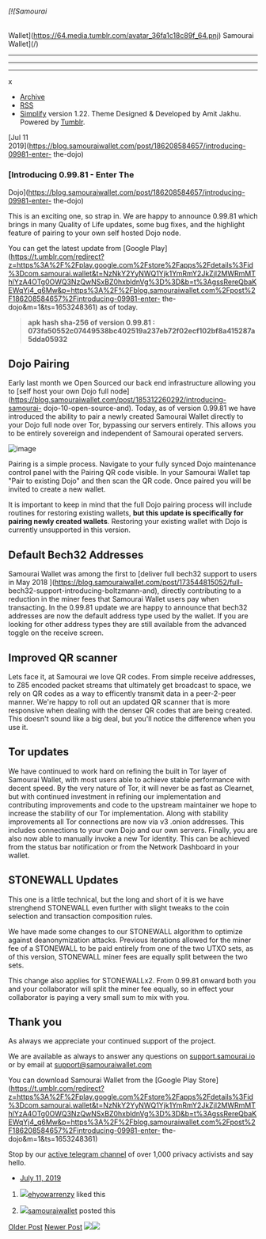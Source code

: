 ###### [![Samourai
Wallet](https://64.media.tumblr.com/avatar_36fa1c18c89f_64.pnj) Samourai
Wallet](/)

* * *

* * *

* * *

x

  * [Archive](/archive)
  * [RSS](https://blog.samouraiwallet.com/rss)
  * [Simplify](http://simplifytheme.tumblr.com) version 1.22. Theme Designed & Developed by [](http://amitjakhu.com)Amit Jakhu. Powered by [Tumblr](http://tumblr.com).

[Jul 11  
2019](https://blog.samouraiwallet.com/post/186208584657/introducing-09981-enter-
the-dojo)

### [Introducing 0.99.81 - Enter The
Dojo](https://blog.samouraiwallet.com/post/186208584657/introducing-09981-enter-
the-dojo)

This is an exciting one, so strap in. We are happy to announce 0.99.81 which
brings in many Quality of Life updates, some bug fixes, and the highlight
feature of pairing to your own self hosted Dojo node.

You can get the latest update from [Google
Play](https://t.umblr.com/redirect?z=https%3A%2F%2Fplay.google.com%2Fstore%2Fapps%2Fdetails%3Fid%3Dcom.samourai.wallet&t=NzNkY2YyNWQ1Yjk1YmRmY2JkZjI2MWRmMThlYzA4OTg0OWQ3NzQwNSxBZ0hxbldnVg%3D%3D&b=t%3AgssRereQbaKEWqYj4_q6Mw&p=https%3A%2F%2Fblog.samouraiwallet.com%2Fpost%2F186208584657%2Fintroducing-09981-enter-
the-dojo&m=1&ts=1653248361) as of today.  

> **apk hash sha-256 of version 0.99.81 :
> 073fa50552c07449538bc402519a237eb72f02ecf102bf8a415287a5dda05932**

##  Dojo Pairing

Early last month we Open Sourced our back end infrastructure allowing you to
[self host your own Dojo full
node](https://blog.samouraiwallet.com/post/185312260292/introducing-samourai-
dojo-10-open-source-and). Today, as of version 0.99.81 we have introduced the
ability to pair a newly created Samourai Wallet directly to your Dojo full
node over Tor, bypassing our servers entirely. This allows you to be entirely
sovereign and independent of Samourai operated servers.

![image](https://64.media.tumblr.com/29fca4d3a863099b5b08f61d4bab951d/d09f5c0dec9c1680-76/s640x960/89418f6fa2f5a208dc31b85054f02cea83c9811f.jpg)

Pairing is a simple process. Navigate to your fully synced Dojo maintenance
control panel with the Pairing QR code visible. In your Samourai Wallet tap
"Pair to existing Dojo"  and then scan the QR code. Once paired you will be
invited to create a new wallet.

It is important to keep in mind that the full Dojo pairing process will
include routines for restoring existing wallets, **but this update is
specifically for pairing newly created wallets**. Restoring your existing
wallet with Dojo is currently unsupported in this version.

##  Default Bech32 Addresses

Samourai Wallet was among the first to [deliver full bech32 support to users
in May 2018 ](https://blog.samouraiwallet.com/post/173544815052/full-
bech32-support-introducing-boltzmann-and), directly contributing to a
reduction in the miner fees that Samourai Wallet users pay when transacting.
In the 0.99.81 update we are happy to announce that bech32 addresses are now
the default address type used by the wallet. If you are looking for other
address types they are still available from the advanced toggle on the receive
screen.

##  Improved QR scanner

Lets face it, at Samourai we love QR codes. From simple receive addresses, to
Z85 encoded packet streams that ultimately get broadcast to space, we rely on
QR codes as a way to efficently transmit data in a peer-2-peer manner. We're
happy to roll out an updated QR scanner that is more responsive when dealing
with the denser QR codes that are being created. This doesn't sound like a big
deal, but you'll notice the difference when you use it.

##  Tor updates

We have continued to work hard on refining the built in Tor layer of Samourai
Wallet, with most users able to achieve stable performance with decent speed.
By the very nature of Tor, it will never be as fast as Clearnet, but with
continued investment in refining our implementation and contributing
improvements and code to the upstream maintainer we hope to increase the
stability of our Tor implementation. Along with stability improvements all Tor
connections are now via v3 .onion addresses. This includes connections to your
own Dojo and our own servers. Finally, you are also now able to manually
invoke a new Tor identity. This can be achieved from the status bar
notification or from the Network Dashboard in your wallet.

##  STONEWALL Updates

This one is a little technical, but the long and short of it is we have
strenghend STONEWALL even further with slight tweaks to the coin selection and
transaction composition rules.

We have made some changes to our STONEWALL algorithm to optimize against
deanonymization attacks. Previous iterations allowed for the miner fee of a
STONEWALL to be paid entirely from one of the two UTXO sets, as of this
version, STONEWALL miner fees are equally split between the two sets.

This change also applies for STONEWALLx2. From 0.99.81 onward both you and
your collaborator will split the miner fee equally, so in effect your
collaborator is paying a very small sum to mix with you.  

## Thank you  

As always we appreciate your continued support of the project.

We are available as always to answer any questions on
[support.samourai.io](https://href.li/?https://support.samourai.io) or by
email at support@samouraiwallet.com  

You can download Samourai Wallet from the [Google Play
Store](https://t.umblr.com/redirect?z=https%3A%2F%2Fplay.google.com%2Fstore%2Fapps%2Fdetails%3Fid%3Dcom.samourai.wallet&t=NzNkY2YyNWQ1Yjk1YmRmY2JkZjI2MWRmMThlYzA4OTg0OWQ3NzQwNSxBZ0hxbldnVg%3D%3D&b=t%3AgssRereQbaKEWqYj4_q6Mw&p=https%3A%2F%2Fblog.samouraiwallet.com%2Fpost%2F186208584657%2Fintroducing-09981-enter-
the-dojo&m=1&ts=1653248361)

Stop by our [active telegram
channel](https://href.li/?https://t.me/SamouraiWallet) of over 1,000 privacy
activists and say hello.  
  

  * [July 11, 2019](https://blog.samouraiwallet.com/post/186208584657/introducing-09981-enter-the-dojo)

  1. [![](https://64.media.tumblr.com/06144ecfa3533f1ca97f899e40d6a2a0/96bc706e4988d33b-f8/s16x16u_c1/35417a574aa6fd82ec0a220f660e0d4f30118799.pnj)](https://ehyowarrenzy.tumblr.com/ "Aloha ")[ehyowarrenzy](https://ehyowarrenzy.tumblr.com/ "Aloha") liked this 

  2. [![](https://64.media.tumblr.com/avatar_36fa1c18c89f_16.pnj)](https://blog.samouraiwallet.com/ "Samourai Wallet")[samouraiwallet](https://blog.samouraiwallet.com/ "Samourai Wallet") posted this 

[Older Post](https://blog.samouraiwallet.com/post/185312260292) [Newer
Post](https://blog.samouraiwallet.com/post/186458671552)
![](https://px.srvcs.tumblr.com/impixu?T=1653248361&J=eyJ0eXBlIjoidXJsIiwidXJsIjoiaHR0cDovL2Jsb2cuc2Ftb3VyYWl3YWxsZXQuY29tL3Bvc3QvMTg2MjA4NTg0NjU3L2ludHJvZHVjaW5nLTA5OTgxLWVudGVyLXRoZS1kb2pvIiwicmVxdHlwZSI6MCwicm91dGUiOiIvcG9zdC86aWQvOnN1bW1hcnkiLCJub3NjcmlwdCI6MX0=&U=ELHIIENDMA&K=59aab19f7eb1891a7342e8d036d01055b34722a33baf0c99d2b137e904614da8&R=)![](https://px.srvcs.tumblr.com/impixu?T=1653248361&J=eyJ0eXBlIjoicG9zdCIsInVybCI6Imh0dHA6Ly9ibG9nLnNhbW91cmFpd2FsbGV0LmNvbS9wb3N0LzE4NjIwODU4NDY1Ny9pbnRyb2R1Y2luZy0wOTk4MS1lbnRlci10aGUtZG9qbyIsInJlcXR5cGUiOjAsInJvdXRlIjoiL3Bvc3QvOmlkLzpzdW1tYXJ5IiwicG9zdHMiOlt7InBvc3RpZCI6IjE4NjIwODU4NDY1NyIsImJsb2dpZCI6MjM1MTUyNzczLCJzb3VyY2UiOjMzfV0sIm5vc2NyaXB0IjoxfQ==&U=PPIEABOMMO&K=0c4c8f362fb6ed550ef4473ac109a635731336afcfa4c7e42a2c03a56be16961&R=)

